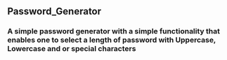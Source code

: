 ## Password_Generator
### A simple password generator with a simple functionality that enables one to select a length of password with Uppercase, Lowercase and or special characters
